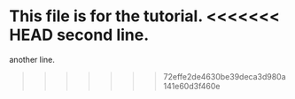 This file is for the tutorial.
<<<<<<< HEAD
second line.
=======
another line.
>>>>>>> 72effe2de4630be39deca3d980a141e60d3f460e
